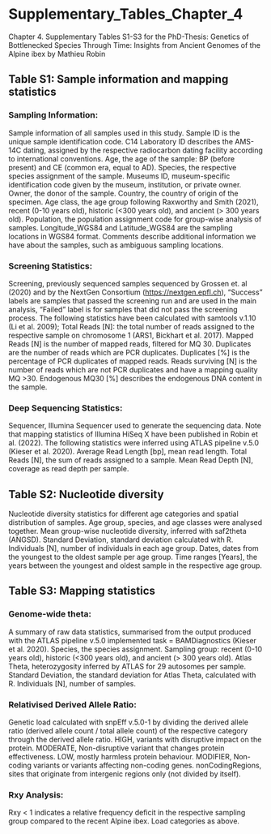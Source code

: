 # Supplementary_Tables_Chapter_4
Chapter 4. Supplementary Tables S1-S3 for the PhD-Thesis: Genetics of Bottlenecked Species Through Time: Insights from Ancient Genomes of the Alpine ibex by Mathieu Robin

## Table S1: Sample information and mapping statistics
### Sampling Information: 
Sample information of all samples used in this study. Sample ID is the unique sample identification code. C14 Laboratory ID describes the AMS-14C dating, assigned by the respective radiocarbon dating facility according to international conventions. Age, the age of the sample: BP (before present) and CE (common era, equal to AD). Species, the respective species assignment of the sample. Museums ID, museum-specific identification code given by the museum, institution, or private owner. Owner, the donor of the sample. Country, the country of origin of the specimen. Age class, the age group following Raxworthy and Smith (2021), recent (0-10 years old), historic (<300 years old), and ancient (> 300 years old). Population, the population assignment code for group-wise analysis of samples. Longitude_WGS84 and Latitude_WGS84 are the sampling locations in WGS84 format. Comments describe additional information we have about the samples, such as ambiguous sampling locations. 
### Screening Statistics: 
Screening, previously sequenced samples sequenced by Grossen et. al (2020) and by the NextGen Consortium (https://nextgen.epfl.ch), “Success” labels are samples that passed the screening run and are used in the main analysis, “Failed” label is for samples that did not pass the screening process. The following statistics have been calculated with samtools v.1.10 (Li et al. 2009); Total Reads [N]: the total number of reads assigned to the respective sample on chromosome 1 (ARS1, Bickhart et al. 2017). Mapped Reads [N] is the number of mapped reads, filtered for MQ 30. Duplicates are the number of reads which are PCR duplicates. Duplicates [%] is the percentage of PCR duplicates of mapped reads. Reads surviving [N] is the number of reads which are not PCR duplicates and have a mapping quality MQ >30. Endogenous MQ30 [%] describes the endogenous DNA content in the sample. 
### Deep Sequencing Statistics:
Sequencer, Illumina Sequencer used to generate the sequencing data. Note that mapping statistics of Illumina HiSeq X have been published in Robin et al. (2022). The following statistics were inferred using ATLAS pipeline v.5.0 (Kieser et al. 2020). Average Read Length [bp], mean read length. Total Reads [N], the sum of reads assigned to a sample. Mean Read Depth [N], coverage as read depth per sample.



## Table S2: Nucleotide diversity
Nucleotide diversity statistics for different age categories and spatial distribution of samples. Age group, species, and age classes were analysed together. Mean group-wise nucleotide diversity, inferred with saf2theta (ANGSD). Standard Deviation, standard deviation calculated with R. Individuals [N], number of individuals in each age group. Dates, dates from the youngest to the oldest sample per age group. Time ranges [Years], the years between the youngest and oldest sample in the respective age group. 

## Table S3: Mapping statistics 
### Genome-wide theta:
A summary of raw data statistics, summarised from the output produced with the ATLAS pipeline v.5.0 implemented task = BAMDiagnostics (Kieser et al. 2020). Species, the species assignment. Sampling group: recent (0-10 years old), historic (<300 years old), and ancient (> 300 years old). Atlas Theta, heterozygosity inferred by ATLAS for 29 autosomes per sample. Standard Deviation, the standard deviation for Atlas Theta, calculated with R. Individuals [N], number of samples. 
### Relativised Derived Allele Ratio:
Genetic load calculated with snpEff v.5.0-1 by dividing the derived allele ratio (derived allele count / total allele count) of the respective category through the derived allele ratio. HIGH, variants with disruptive impact on the protein. MODERATE, Non-disruptive variant that changes protein effectiveness. LOW, mostly harmless protein behaviour. MODIFIER, Non-coding variants or variants affecting non-coding genes. nonCodingRegions, sites that originate from intergenic regions only (not divided by itself).  
### Rxy Analysis: 
Rxy < 1 indicates a relative frequency deficit in the respective sampling group compared to the recent Alpine ibex. Load categories as above. 
